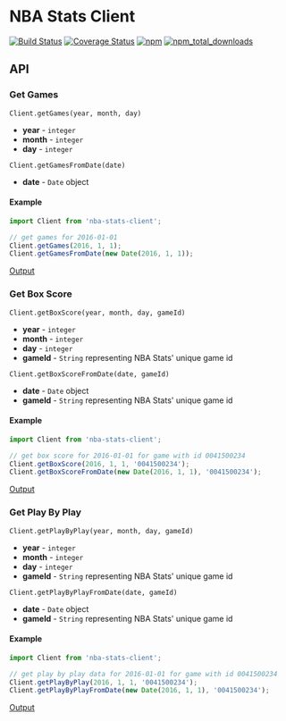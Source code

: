 # NBA Stats Client

[![Build Status](https://travis-ci.org/jaebradley/nba-client.svg?branch=master)](https://travis-ci.org/jaebradley/nba-client)
[![Coverage Status](https://coveralls.io/repos/github/jaebradley/nba-client/badge.svg?branch=master)](https://coveralls.io/github/jaebradley/nba-client?branch=master)
[![npm](https://img.shields.io/npm/v/nba-stats-client.svg)](https://www.npmjs.com/package/nba-stats-client)
[![npm_total_downloads](https://img.shields.io/npm/dt/nba-stats-client.svg)](https://www.npmjs.com/package/nba-stats-client)

## API

### Get Games

`Client.getGames(year, month, day)`
* **year** - `integer`
* **month** - `integer`
* **day** - `integer`

`Client.getGamesFromDate(date)`
* **date** - `Date` object

#### Example
```javascript
import Client from 'nba-stats-client';

// get games for 2016-01-01
Client.getGames(2016, 1, 1);
Client.getGamesFromDate(new Date(2016, 1, 1));
```

[Output](https://raw.githubusercontent.com/jaebradley/nba-client/master/examples/scoreboard.json)

### Get Box Score

`Client.getBoxScore(year, month, day, gameId)`
* **year** - `integer`
* **month** - `integer`
* **day** - `integer`
* **gameId** - `String` representing NBA Stats' unique game id

`Client.getBoxScoreFromDate(date, gameId)`
* **date** - `Date` object
* **gameId** - `String` representing NBA Stats' unique game id

#### Example
```javascript
import Client from 'nba-stats-client';

// get box score for 2016-01-01 for game with id 0041500234
Client.getBoxScore(2016, 1, 1, '0041500234');
Client.getBoxScoreFromDate(new Date(2016, 1, 1), '0041500234');
```

[Output](https://raw.githubusercontent.com/jaebradley/nba-client/master/examples/boxscore.json)

### Get Play By Play

`Client.getPlayByPlay(year, month, day, gameId)`
* **year** - `integer`
* **month** - `integer`
* **day** - `integer`
* **gameId** - `String` representing NBA Stats' unique game id

`Client.getPlayByPlayFromDate(date, gameId)`
* **date** - `Date` object
* **gameId** - `String` representing NBA Stats' unique game id

#### Example
```javascript
import Client from 'nba-stats-client';

// get play by play data for 2016-01-01 for game with id 0041500234
Client.getPlayByPlay(2016, 1, 1, '0041500234');
Client.getPlayByPlayFromDate(new Date(2016, 1, 1), '0041500234');
```

[Output](https://raw.githubusercontent.com/jaebradley/nba-client/master/examples/playbyplay.json)
